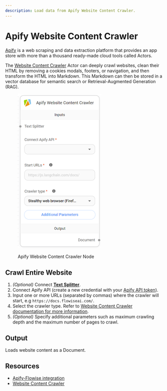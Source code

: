 ```yaml
---
description: Load data from Apify Website Content Crawler.
---
```


# Apify Website Content Crawler

[Apify](https://apify.com/) is a web scraping and data extraction platform that provides an app store with more than a thousand ready-made cloud tools called Actors.

The [Website Content Crawler](https://apify.com/apify/website-content-crawler) Actor can deeply crawl websites, clean their HTML by removing a cookies modals, footers, or navigation, and then transform the HTML into Markdown. This Markdown can then be stored in a vector database for semantic search or Retrieval-Augmented Generation (RAG).

<figure><img src="../../../.gitbook/assets/image (2) (1) (1) (1) (1) (1) (1) (1) (1) (1) (1) (1) (1) (1) (1).png" alt="" width="266"><figcaption><p>Apify Website Content Crawler Node</p></figcaption></figure>

## Crawl Entire Website

1. _(Optional)_ Connect [**Text Splitter**](../text-splitters/).
2. Connect Apify API (create a new credential with your [Apify API token](https://my.apify.com/account#/integrations)).
3. Input one or more URLs (separated by commas) where the crawler will start, e.g `https://docs.flowiseai.com/`.
4. Select the crawler type. Refer to [Website Content Crawler documentation for more information](https://apify.com/apify/website-content-crawler/input-schema#crawlerType).
5. _(Optional)_ Specify additional parameters such as maximum crawling depth and the maximum number of pages to crawl.

## Output

Loads website content as a Document.

## Resources

* [Apify-Flowise integration](https://docs.apify.com/platform/integrations/flowise)
* [Website Content Crawler](https://apify.com/apify/website-content-crawler)
